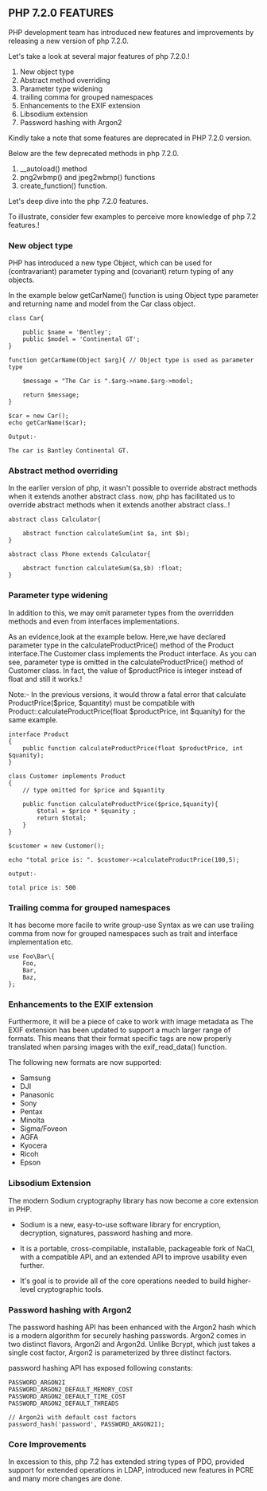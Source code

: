 ## PHP 7.2.0 FEATURES

PHP development team has introduced new features and improvements by releasing a new version of php 7.2.0.

Let's take a look at several major features of php 7.2.0.!

1. New object type
2. Abstract method overriding
3. Parameter type widening
4. trailing comma for grouped namespaces
5. Enhancements to the EXIF extension
6. Libsodium extension
7. Password hashing with Argon2

Kindly take a note that some features are deprecated in PHP 7.2.0 version.

Below are the few deprecated methods in php 7.2.0.

1. __autoload() method
2. png2wbmp() and jpeg2wbmp() functions
3. create_function() function.

Let's deep dive into the php 7.2.0 features.

To illustrate, consider few examples to perceive more knowledge of php 7.2 features.!

### New object type

PHP has introduced a new type Object, which can be used for (contravariant) parameter typing and (covariant) return typing of any objects.

In the example below getCarName() function is using Object type parameter and returning name and model from the Car class object.

    class Car{
    
        public $name = 'Bentley';
        public $model = 'Continental GT';
    }
    
    function getCarName(Object $arg){ // Object type is used as parameter type
            
        $message = "The Car is ".$arg->name.$arg->model; 
        
        return $message;
    }

    $car = new Car(); 
    echo getCarName($car);
    
    Output:-
    
    The car is Bantley Continental GT.

### Abstract method overriding

In the earlier version of php, it wasn't possible to override abstract methods 
when it extends another abstract class. now, php has facilitated us to override abstract methods when it extends another abstract class..!

    abstract class Calculator{
        
        abstract function calculateSum(int $a, int $b);
    }
    
    abstract class Phone extends Calculator{
        
        abstract function calculateSum($a,$b) :float;
    }

### Parameter type widening

In addition to this, we may omit parameter types from the overridden methods and even from interfaces implementations.

As an evidence,look at the example below. Here,we have declared parameter type in the calculateProductPrice() method of the Product interface.The Customer class implements the Product interface. As you can see, parameter type is omitted in the calculateProductPrice() method of Customer class. In fact, the value of $productPrice is integer instead of float and still it works.! 

Note:- In the previous versions, it would throw a fatal error that calculate ProductPrice($price, $quantity) must be compatible with Product::calculateProductPrice(float $productPrice, int $quanity) for the same example. 

    interface Product
    {
        public function calculateProductPrice(float $productPrice, int $quanity);
    }
    
    class Customer implements Product
    {
        // type omitted for $price and $quantity
    
        public function calculateProductPrice($price,$quanity){ 
            $total = $price * $quanity ;
            return $total;
        }
    } 

    $customer = new Customer();
    
    echo "total price is: ". $customer->calculateProductPrice(100,5);

    output:-

    total price is: 500

### Trailing comma for grouped namespaces

It has become more facile to write group-use Syntax as we can use trailing comma from now for grouped namespaces such as trait and interface implementation etc.

	use Foo\Bar\{
	    Foo,
	    Bar,
	    Baz,
	};

### Enhancements to the EXIF extension

Furthermore, it will be a piece of cake to work with image metadata as The EXIF extension has been updated to support a much larger range of formats. This means that their format specific tags are now properly translated when parsing images with the exif_read_data() function. 

The following new formats are now supported:

- Samsung
- DJI
- Panasonic
- Sony
- Pentax
- Minolta
- Sigma/Foveon
- AGFA
- Kyocera
- Ricoh
- Epson

### Libsodium Extension

The modern Sodium cryptography library has now become a core extension in PHP. 

- Sodium is a new, easy-to-use software library for encryption, decryption, signatures, password hashing and more. 

- It is a portable, cross-compilable, installable, packageable fork of NaCl, with a compatible API, and an extended API to improve usability even further.

- It's goal is to provide all of the core operations needed to build higher-level cryptographic tools.

### Password hashing with Argon2

 The password hashing API has been enhanced with the Argon2 hash which is a modern algorithm for securely hashing passwords. Argon2 comes in two distinct flavors, Argon2i and Argon2d.  Unlike Bcrypt, which just takes a single cost factor, Argon2 is parameterized by three distinct factors.

 password hashing API has exposed following constants:

	PASSWORD_ARGON2I
	PASSWORD_ARGON2_DEFAULT_MEMORY_COST
	PASSWORD_ARGON2_DEFAULT_TIME_COST
	PASSWORD_ARGON2_DEFAULT_THREADS

 	// Argon2i with default cost factors
	password_hash('password', PASSWORD_ARGON2I);

### Core Improvements

In excession to this, php 7.2 has extended string types of PDO, provided support for extended operations in LDAP, introduced new features in PCRE and many more changes are done.

